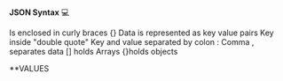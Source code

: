 **JSON Syntax** :computer:

Is enclosed in curly braces {}
Data is represented as key value pairs
Key inside "double quote"
Key and value separated by colon :
Comma , separates data
[] holds Arrays
{}holds objects

**VALUES


